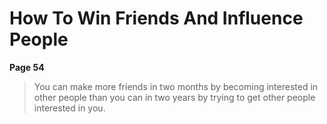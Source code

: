 # ﻿How To Win Friends And Influence People

**Page 54**

> You can make more friends in two months by becoming interested in other people than you can in two years by trying to get other people interested in you.

